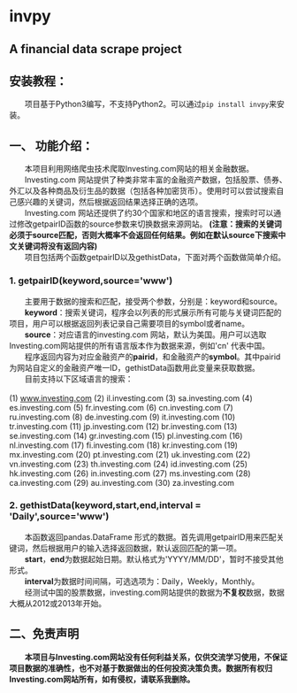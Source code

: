 # invpy
## A financial data scrape project
## 安装教程：<br>
&emsp;&emsp;项目基于Python3编写，不支持Python2。可以通过`pip install invpy`来安装。<br>
## 一、 功能介绍：<br>
&emsp;&emsp;本项目利用网络爬虫技术爬取Investing.com网站的相关金融数据。<br>
&emsp;&emsp;Investing.com 网站提供了种类非常丰富的金融资产数据，包括股票、债券、外汇以及各种商品及衍生品的数据（包括各种加密货币）。使用时可以尝试搜索自己感兴趣的关键词，然后根据返回结果选择正确的选项。<br>
&emsp;&emsp;Investing.com 网站还提供了约30个国家和地区的语言搜索，搜索时可以通过修改getpairID函数的source参数来切换数据来源网站。
**(注意：搜索的关键词必须于source匹配，否则大概率不会返回任何结果。例如在默认source下搜索中文关键词将没有返回内容)**<br>
&emsp;&emsp;项目包括两个函数getpairID以及gethistData，下面对两个函数做简单介绍。<br>
### 1. getpairID(keyword,source='www')
&emsp;&emsp;主要用于数据的搜索和匹配，接受两个参数，分别是：keyword和source。<br>
&emsp;&emsp;**keyword**：搜索关键词，程序会以列表的形式展示所有可能与关键词匹配的项目，用户可以根据返回列表记录自己需要项目的symbol或者name。<br>
&emsp;&emsp;**source**：对应语言的investing.com 网站，默认为美国。用户可以选取Investing.com网站提供的所有语言版本作为数据来源，例如'cn' 代表中国。<br>
&emsp;&emsp;程序返回内容为对应金融资产的**pairid**，和金融资产的**symbol**。其中pairid为网站自定义的金融资产唯一ID，gethistData函数用此变量来获取数据。<br>
&emsp;&emsp;目前支持以下区域语言的搜索：<br>
  <br>
   (1)	www.investing.com
   (2)	il.investing.com
   (3)	sa.investing.com
   (4)	es.investing.com
   (5)	fr.investing.com
   (6)	cn.investing.com
   (7)	ru.investing.com
   (8)	de.investing.com
   (9)	it.investing.com
   (10)	tr.investing.com
   (11)	jp.investing.com
   (12)	br.investing.com
   (13)	se.investing.com
   (14)	gr.investing.com
   (15)	pl.investing.com
   (16)	nl.investing.com
   (17)	fi.investing.com
   (18)	kr.investing.com
   (19)	mx.investing.com
   (20)	pt.investing.com
   (21)	uk.investing.com
   (22)	vn.investing.com
   (23)	th.investing.com
   (24)	id.investing.com
   (25)	hk.investing.com
   (26)	in.investing.com
   (27)	ms.investing.com
   (28)	ca.investing.com
   (29)	au.investing.com
   (30)	za.investing.com
   <br>
### 2. gethistData(keyword,start,end,interval = 'Daily',source='www')<br>
&emsp;&emsp;本函数返回pandas.DataFrame 形式的数据。首先调用getpairID用来匹配关键词，然后根据用户的输入选择返回数据，默认返回匹配的第一项。<br>
&emsp;&emsp;**start**，**end**为数据起始日期。默认格式为'YYYY/MM/DD'，暂时不接受其他形式。<br>
&emsp;&emsp;**interval**为数据时间间隔，可选选项为：Daily，Weekly，Monthly。<br>
&emsp;&emsp;经测试中国的股票数据，investing.com网站提供的数据为**不复权**数据，数据大概从2012或2013年开始。

## 二、免责声明<br>
&emsp;&emsp;**本项目与Investing.com网站没有任何利益关系，仅供交流学习使用，不保证项目数据的准确性，也不对基于数据做出的任何投资决策负责。数据所有权归Investing.com网站所有，如有侵权，请联系我删除。**
